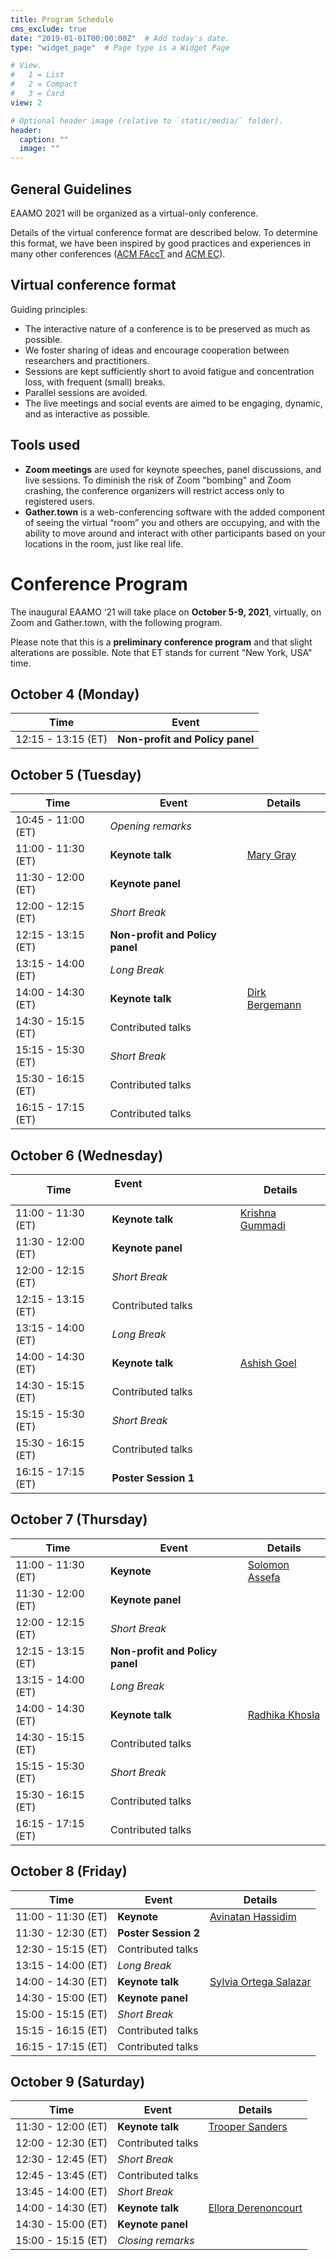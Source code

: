 ```yaml
---
title: Program Schedule
cms_exclude: true
date: "2019-01-01T00:00:00Z"  # Add today's date.
type: "widget_page"  # Page type is a Widget Page

# View.
#   1 = List
#   2 = Compact
#   3 = Card
view: 2

# Optional header image (relative to `static/media/` folder).
header:
  caption: ""
  image: ""
---
```


## General Guidelines
EAAMO 2021 will be organized as a virtual-only conference.

Details of the virtual conference format are described below. To determine this format, we have been inspired by good practices and experiences in many other conferences ([ACM FAccT](https://facctconference.org/) and [ACM EC](https://ec21.sigecom.org/)).

## Virtual conference format

Guiding principles:

* The interactive nature of a conference is to be preserved as much as possible.
* We foster sharing of ideas and encourage cooperation between researchers and practitioners.
* Sessions are kept sufficiently short to avoid fatigue and concentration loss, with frequent (small) breaks.
* Parallel sessions are avoided.
* The live meetings and social events are aimed to be engaging, dynamic, and as interactive as possible.

## Tools used

* **Zoom meetings** are used for keynote speeches, panel discussions, and live sessions. To diminish the risk of Zoom "bombing" and Zoom crashing, the conference organizers will restrict access only to registered users.
* **Gather.town** is a web-conferencing software with the added component of seeing the virtual “room” you and others are occupying, and with the ability to move around and interact with other participants based on your locations in the room, just like real life.

# Conference Program

The inaugural EAAMO ‘21 will take place on **October 5-9, 2021**, virtually, on Zoom and Gather.town, with the following program.

Please note that this is a **preliminary conference program** and that slight alterations are possible. Note that ET stands for current "New York, USA" time.

## October 4 (Monday)

**Time** | **Event**
------------ | -------------
12:15 - 13:15 (ET) | **Non-profit and Policy panel**


## October 5 (Tuesday)

**Time** | **Event** | **Details**
------------ | ------------- | -------------
10:45 - 11:00 (ET) | *Opening remarks*
11:00 - 11:30 (ET) | **Keynote talk**  | [Mary Gray](https://eaamo.org/speakers/#mary-gray)
11:30 - 12:00 (ET) | **Keynote panel**
12:00 - 12:15 (ET) | *Short Break*
12:15 - 13:15 (ET) | **Non-profit and Policy panel**
13:15 - 14:00 (ET) | *Long Break*
14:00 - 14:30 (ET) | **Keynote talk**  | [Dirk Bergemann](https://eaamo.org/speakers/#dirk-bergemann)
14:30 - 15:15 (ET) | Contributed talks
15:15 - 15:30 (ET) | *Short Break*
15:30 - 16:15 (ET) | Contributed talks
16:15 - 17:15 (ET) | Contributed talks

## October 6 (Wednesday)

**Time** | **Event**  &nbsp; &nbsp; &nbsp; &nbsp; &nbsp; &nbsp; &nbsp; &nbsp; &nbsp; &nbsp; &nbsp; &nbsp; &nbsp; &nbsp; &nbsp; &nbsp; &nbsp; &nbsp; | **Details**
------------ | ------------- | -------------
11:00 - 11:30 (ET) | **Keynote talk**  | [Krishna Gummadi](https://eaamo.org/speakers/#krishna-gummadi)
11:30 - 12:00 (ET) | **Keynote panel**  &nbsp; &nbsp; &nbsp; &nbsp; 
12:00 - 12:15 (ET) | *Short Break*
12:15 - 13:15 (ET) | Contributed talks
13:15 - 14:00 (ET) | *Long Break*
14:00 - 14:30 (ET) | **Keynote talk**  | [Ashish Goel](https://eaamo.org/speakers/#ashish-goel)
14:30 - 15:15 (ET) | Contributed talks
15:15 - 15:30 (ET) | *Short Break*
15:30 - 16:15 (ET) | Contributed talks
16:15 - 17:15 (ET) | **Poster Session 1**

## October 7 (Thursday)

**Time** | **Event** | **Details**
------------ | ------------- | -------------
11:00 - 11:30 (ET) | **Keynote**  | [Solomon Assefa](https://eaamo.org/speakers/#solomon-assefa)
11:30 - 12:00 (ET) | **Keynote panel**
12:00 - 12:15 (ET) | *Short Break*
12:15 - 13:15 (ET) | **Non-profit and Policy panel**
13:15 - 14:00 (ET) | *Long Break*
14:00 - 14:30 (ET) | **Keynote talk**  | [Radhika Khosla](https://eaamo.org/speakers/#radhika-khosla)
14:30 - 15:15 (ET) | Contributed talks
15:15 - 15:30 (ET) | *Short Break*
15:30 - 16:15 (ET) | Contributed talks
16:15 - 17:15 (ET) | Contributed talks

## October 8 (Friday)

**Time** | **Event** | **Details**
------------ | ------------- | -------------
11:00 - 11:30 (ET) | **Keynote**  | [Avinatan Hassidim](https://eaamo.org/speakers/#avinatan-hassidim)
11:30 - 12:30 (ET) | **Poster Session 2**
12:30 - 15:15 (ET) | Contributed talks
13:15 - 14:00 (ET) | *Long Break*
14:00 - 14:30 (ET) | **Keynote talk**  | [Sylvia Ortega Salazar](https://eaamo.org/speakers/#sylvia-ortega-salazar)
14:30 - 15:00 (ET) | **Keynote panel**
15:00 - 15:15 (ET) | *Short Break*
15:15 - 16:15 (ET) | Contributed talks
16:15 - 17:15 (ET) | Contributed talks

## October 9 (Saturday)

**Time** | **Event** | **Details**
------------ | ------------- | -------------
11:30 - 12:00 (ET) | **Keynote talk**  | [Trooper Sanders](https://eaamo.org/speakers/#trooper-sanders)
12:00 - 12:30 (ET) | Contributed talks
12:30 - 12:45 (ET) | *Short Break*
12:45 - 13:45 (ET) | Contributed talks
13:45 - 14:00 (ET) | *Short Break*
14:00 - 14:30 (ET) | **Keynote talk**  | [Ellora Derenoncourt](https://eaamo.org/speakers/#ellora-derenoncourt)
14:30 - 15:00 (ET) | **Keynote panel**
15:00 - 15:15 (ET) | *Closing remarks*
